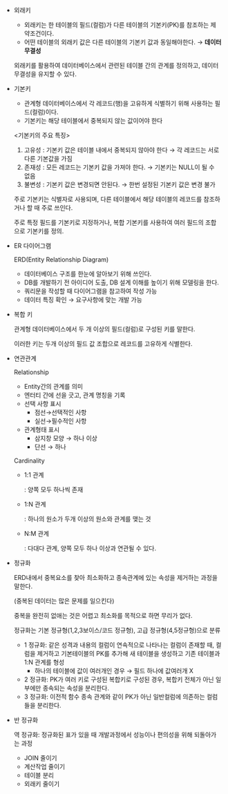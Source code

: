 - 외래키
    - 외래키는 한 테이블의 필드(컬럼)가 다른 테이블의 기본키(PK)를 참조하는 제약조건이다.
    - 어떤 테이블의 외래키 값은 다른 테이블의 기본키 값과 동일해야한다. → **데이터 무결성**
    
    외래키를 활용하여 데이터베이스에서 관련된 테이블 간의 관계를 정의하고, 데이터 무결성을 유지할 수 있다.
    
- 기본키
    - 관계형 데이터베이스에서 각 레코드(행)을 고유하게 식별하기 위해 사용하는 필드(컬럼)이다.
    - 기본키는 해당 테이블에서 중복되지 않는 값이어야 한다
    
    <기본키의 주요 특징>
    
    1. 고유성 : 기본키 값은 테이블 내에서 중복되지 않아야 한다 → 각 레코드는 서로 다른 기본값을 가짐
    2. 존재성 : 모든 레코드는 기본키 값을 가져야 한다. → 기본키는 NULL이 될 수 없음
    3. 불변성 : 기본키 값은 변경되면 안된다. → 한번 설정된 기본키 값은 변경 불가
    
    주로 기본키는 식별자로 사용되며, 다른 테이블에서 해당 테이블의 레코드를 참조하거나 할 때 주로 쓰인다.
    
    주로 특정 필드를 기본키로 지정하거나, 복합 기본키를 사용하여 여러 필드의 조합으로 기본키를 정의.
    
- ER 다이어그램
    
    ERD(Entity Relationship Diagram)
    
    - 데이터베이스 구조를 한눈에 알아보기 위해 쓰인다.
    - DB를 개발하기 전 아이디어 도출, DB 설계 이해를 높이기 위해 모델링을 한다.
    - 쿼리문을 작성할 때 다이어그램을 참고하여 작성 가능
    - 데이터 특징 확인 → 요구사항에 맞는 개발 가능
- 복합 키
    
    관계형 데이터베이스에서 두 개 이상의 필드(컬럼)로 구성된 키를 말한다.
    
    이러한 키는 두개 이상의 필드 값 조합으로 레코드를 고유하게 식별한다.
    
- 연관관계
    
    Relationship
    
    - Entity간의 관계를 의미
    - 엔터티 간에 선을 긋고, 관계 명칭을 기록
    - 선택 사항 표시
        - 점선→선택적인 사항
        - 실선→필수적인 사항
    - 관계형태 표시
        - 삼지창 모양 → 하나 이상
        - 단선 → 하나
    
    Cardinality
    
    - 1:1 관계
        
        : 양쪽 모두 하나씩 존재
        
    - 1:N 관계
        
        : 하나의 원소가 두개 이상의 원소와 관계를 맺는 것
        
    - N:M 관계
        
        : 다대다 관계, 양쪽 모두 하나 이상과 연관될 수 있다.
        
- 정규화
    
    ERD내에서 중복요소를 찾아 최소화하고 종속관계에 있는 속성을 제거하는 과정을 말한다.
    
    (중복된 데이터는 많은 문제를 일으킨다)
    
    중복을 완전히 없애는 것은 어렵고 최소화를 목적으로 하면 무리가 없다.
    
    정규화는 기본 정규형(1,2,3보이스/코드 정규형), 고급 정규형(4,5정규형)으로 분류
    
    - 1 정규화: 같은 성격과 내용의 컬럼이 연속적으로 나타나는 컬럼이 존재할 때, 컬럼을 제거하고 기본테이블의 PK를 추가해 새 테이블을 생성하고 기존 테이블과 1:N 관계를 형성
        - 하나의 테이블에 값이 여러개인 경우 → 필드 하나에 값여러개 X
    - 2 정규화: PK가 여러 키로 구성된 복합키로 구성된 경우, 복합키 전체가 아닌 일부에만 종속되는 속성을 분리한다.
    - 3 정규화: 이전적 함수 종속 관계와 같이 PK가 아닌 일반컬럼에 의존하는 컬럼들을 분리한다.
- 반 정규화
    
    역 정규화: 정규화된 표가 있을 때 개발과정에서 성능이나 편의성을 위해 되돌아가는 과정
    
    - JOIN 줄이기
    - 계산작업 줄이기
    - 테이블 분리
    - 외래키 줄이기